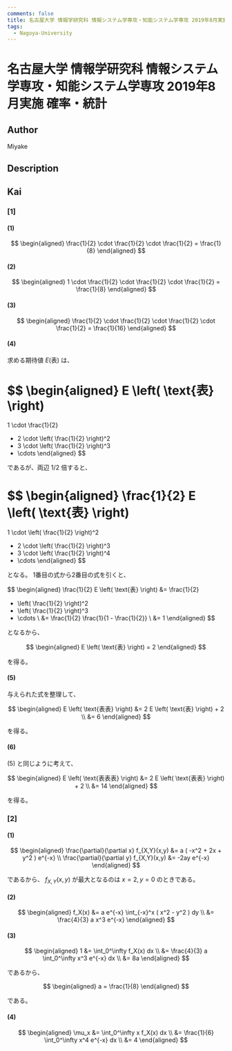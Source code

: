 ```yaml
---
comments: false
title: 名古屋大学 情報学研究科 情報システム学専攻・知能システム学専攻 2019年8月実施 確率・統計
tags:
  - Nagoya-University
---
```

# 名古屋大学 情報学研究科 情報システム学専攻・知能システム学専攻 2019年8月実施 確率・統計

## **Author**
Miyake

## **Description**

## **Kai**
### \[1\]
#### (1)

$$
  \begin{aligned}
  \frac{1}{2} \cdot \frac{1}{2} \cdot \frac{1}{2} = \frac{1}{8}
  \end{aligned}
$$

#### (2)

$$
  \begin{aligned}
  1 \cdot \frac{1}{2} \cdot \frac{1}{2} \cdot \frac{1}{2} = \frac{1}{8}
  \end{aligned}
$$

#### (3)

$$
  \begin{aligned}
  \frac{1}{2} \cdot \frac{1}{2} \cdot \frac{1}{2} \cdot \frac{1}{2}
  = \frac{1}{16}
  \end{aligned}
$$

#### (4)
求める期待値 $E(\text{表})$ は、

$$
\begin{aligned}
E \left( \text{表} \right)
=
1 \cdot \frac{1}{2}
+ 2 \cdot \left( \frac{1}{2} \right)^2
+ 3 \cdot \left( \frac{1}{2} \right)^3
+ \cdots
\end{aligned}
$$

であるが、両辺 $1/2$ 倍すると、

$$
\begin{aligned}
\frac{1}{2} E \left( \text{表} \right)
=
1 \cdot \left( \frac{1}{2} \right)^2
+ 2 \cdot \left( \frac{1}{2} \right)^3
+ 3 \cdot \left( \frac{1}{2} \right)^4
+ \cdots
\end{aligned}
$$

となる。
1番目の式から2番目の式を引くと、

$$
\begin{aligned}
\frac{1}{2} E \left( \text{表} \right)
&=
\frac{1}{2}
+ \left( \frac{1}{2} \right)^2
+ \left( \frac{1}{2} \right)^3
+ \cdots
\\
&=
\frac{1}{2} \frac{1}{1 - \frac{1}{2}}
\\
&=
1
\end{aligned}
$$

となるから、

$$
\begin{aligned}
E \left( \text{表} \right) = 2
\end{aligned}
$$

を得る。

#### (5)
与えられた式を整理して、

$$
\begin{aligned}
E \left( \text{表表} \right)
&=
2 E \left( \text{表} \right) + 2
\\
&=
6
\end{aligned}
$$

を得る。

#### (6)
(5) と同じように考えて、

$$
\begin{aligned}
E \left( \text{表表表} \right)
&=
2 E \left( \text{表表} \right) + 2
\\
&=
14
\end{aligned}
$$

を得る。

### \[2\]
#### (1)

$$
  \begin{aligned}
  \frac{\partial}{\partial x} f_{X,Y}(x,y)
  &=
  a ( -x^2 + 2x + y^2 ) e^{-x}
  \\
  \frac{\partial}{\partial y} f_{X,Y}(x,y)
  &=
  -2ay e^{-x}
  \end{aligned}
$$

であるから、 $f_{X,Y}(x,y)$ が最大となるのは $x=2,y=0$ のときである。

#### (2)

$$
\begin{aligned}
f_X(x)
&=
a e^{-x} \int_{-x}^x ( x^2 - y^2 ) dy
\\
&=
\frac{4}{3} a x^3 e^{-x}
\end{aligned}
$$

#### (3)

$$
\begin{aligned}
1
&=
\int_0^\infty f_X(x) dx
\\
&=
\frac{4}{3} a \int_0^\infty x^3 e^{-x} dx
\\
&=
8a
\end{aligned}
$$

であるから、

$$
\begin{aligned}
a = \frac{1}{8}
\end{aligned}
$$

である。

#### (4)

$$
\begin{aligned}
\mu_x
&=
\int_0^\infty x f_X(x) dx
\\
&=
\frac{1}{6} \int_0^\infty x^4 e^{-x} dx
\\
&=
4
\end{aligned}
$$

